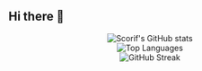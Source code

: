 ## Hi there 👋

<!-- You can customize your introduction here -->

<div align="center">
  <img src="https://github-readme-stats.vercel.app/api?username=scorif&show_icons=true&theme=dracula&hide=username" alt="Scorif's GitHub stats" />
  <br />
  <img src="https://github-readme-stats.vercel.app/api/top-langs/?username=scorif&theme=dracula" alt="Top Languages" />
  <br />
  <img src="https://streak-stats.demolab.com/?user=scorif&theme=dracula" alt="GitHub Streak" />
</div>
